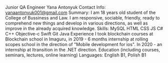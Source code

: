 Junior QA Engineer
Yana Antonyuk
Contact Info: yanaantonyuk001@gmail.com
Summary:
  I am 18 years old student of the College of Bussiness and Law. I am responsive, sociable,
  friendly, ready to comprehend new things and develop in various directions, as well as improve in the already acquired knowledge. 
Skills:
MySQL
HTML
CSS
JS
C#
C++
Objective-c
Swift
Git
Java
Experience
  I took blockchain courses at Blockchain school in Imaguru, in 2019 - 6 months internship at rolling scopes school in the direction of "Mobile development for ios". In 2020 - an internship at Itransition in the .NET direction.
Education (including courses, seminars, lectures, online learning)
Languages:
  English B1, Polish B1


